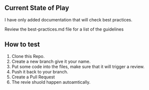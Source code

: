 ## Current State of Play
I have only added documentation that will check best practices.  

Review the best-practices.md file for a list of the guidelines
 
## How to test
1. Clone this Repo.
2. Create a new branch give it your name.
3. Put some code into the files, make sure that it will trigger a review.
4. Push it back to your branch.
5. Create a Pull Request
6. The revie shuold happen autoamtically. 



